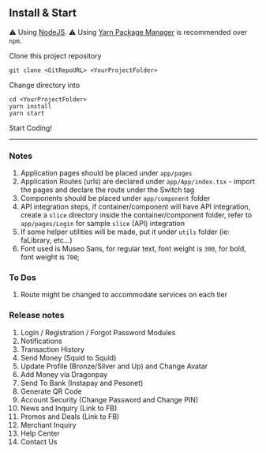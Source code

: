 ## Install & Start

⚠️ Using [NodeJS](https://nodejs.org/en/).
⚠️ Using [Yarn Package Manager](https://yarnpkg.com) is recommended over `npm`.

Clone this project repository

```shell
git clone <GitRepoURL> <YourProjectFolder>
```

Change directory into <YourProjectFolder>

```shell
cd <YourProjectFolder>
yarn install
yarn start
```

Start Coding!

---

### Notes

1. Application pages should be placed under `app/pages`
2. Application Routes (urls) are declared under `app/App/index.tsx` - import the pages and declare the route under the Switch tag
3. Components should be placed under `app/component` folder
4. API integration steps, if container/component will have API integration, create a `slice` directory inside the container/component folder, refer to `app/pages/Login` for sample `slice` (API) integration
5. If some helper utilities will be made, put it under `utils` folder (ie: faLibrary, etc...)
6. Font used is Museo Sans, for regular text, font weight is `300`, for bold, font weight is `700`;

### To Dos

1. Route might be changed to accommodate services on each tier

### Release notes

1. Login / Registration / Forgot Password Modules
2. Notifications
3. Transaction History
4. Send Money (Squid to Squid)
5. Update Profile (Bronze/Silver and Up) and Change Avatar
6. Add Money via Dragonpay
7. Send To Bank (Instapay and Pesonet)
8. Generate QR Code
9. Account Security (Change Password and Change PIN)
10. News and Inquiry (Link to FB)
11. Promos and Deals (Link to FB)
12. Merchant Inquiry
13. Help Center
14. Contact Us
